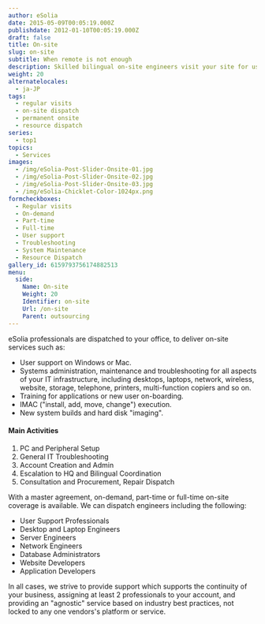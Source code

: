 ```yaml
---
author: eSolia
date: 2015-05-09T00:05:19.000Z
publishdate: 2012-01-10T00:05:19.000Z
draft: false
title: On-site
slug: on-site
subtitle: When remote is not enough
description: Skilled bilingual on-site engineers visit your site for user support, regular systems admin tasks, or troubleshooting. - from eSolia Inc.
weight: 20
alternatelocales:
  - ja-JP
tags:
  - regular visits
  - on-site dispatch
  - permanent onsite
  - resource dispatch
series:
  - top1
topics:
  - Services
images:
  - /img/eSolia-Post-Slider-Onsite-01.jpg
  - /img/eSolia-Post-Slider-Onsite-02.jpg
  - /img/eSolia-Post-Slider-Onsite-03.jpg
  - /img/eSolia-Chicklet-Color-1024px.png
formcheckboxes:
  - Regular visits
  - On-demand
  - Part-time
  - Full-time
  - User support
  - Troubleshooting
  - System Maintenance
  - Resource Dispatch
gallery_id: 6159793756174882513
menu:
  side:
    Name: On-site
    Weight: 20
    Identifier: on-site
    Url: /on-site
    Parent: outsourcing
---
```


eSolia professionals are dispatched to your office, to deliver on-site services such as:

* User support on Windows or Mac.
* Systems administration, maintenance and troubleshooting for all aspects of your IT infrastructure, including desktops, laptops, network, wireless, website, storage, telephone, printers, multi-function copiers and so on.
* Training for applications or new user on-boarding.
* IMAC ("install, add, move, change") execution.
* New system builds and hard disk "imaging".

<div class="esolia-card-panel blue-grey darken-4 z-depth-1">
  <h4 class="center green-text text-accent-3">Main Activities</h4>
    <ol>
      <li class="white-text">PC and Peripheral Setup</li>
      <li class="white-text">General IT Troubleshooting</li>
      <li class="white-text">Account Creation and Admin</li>
      <li class="white-text">Escalation to HQ and Bilingual Coordination</li>
      <li class="white-text">Consultation and Procurement, Repair Dispatch</li>
    </ol>
</div>

With a master agreement, on-demand, part-time or full-time on-site coverage is available. We can dispatch engineers including the following:

* User Support Professionals
* Desktop and Laptop Engineers
* Server Engineers
* Network Engineers
* Database Administrators
* Website Developers
* Application Developers

In all cases, we strive to provide support which supports the continuity of your business, assigning at least 2 professionals to your account, and providing an "agnostic" service based on industry best practices, not locked to any one vendors's platform or service.
